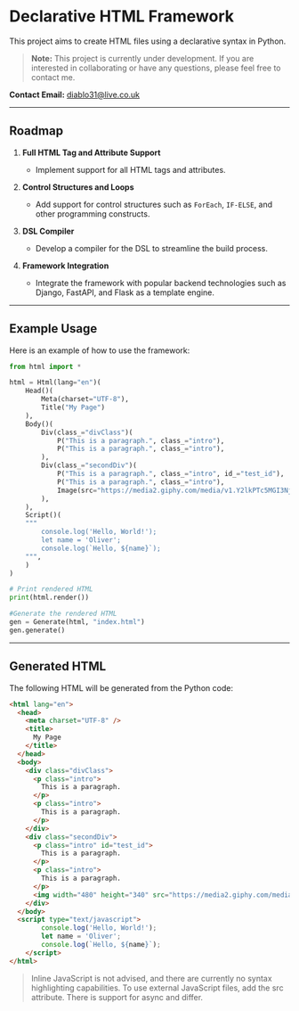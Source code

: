 
# Declarative HTML Framework

This project aims to create HTML files using a declarative syntax in Python.

> **Note:** This project is currently under development. If you are interested in collaborating or have any questions, please feel free to contact me.

**Contact Email:** [diablo31@live.co.uk](mailto:diablo31@live.co.uk)

---

## Roadmap

1. **Full HTML Tag and Attribute Support**  
   - Implement support for all HTML tags and attributes.
   
2. **Control Structures and Loops**  
   - Add support for control structures such as `ForEach`, `IF-ELSE`, and other programming constructs.

3. **DSL Compiler**  
   - Develop a compiler for the DSL to streamline the build process.

4. **Framework Integration**  
   - Integrate the framework with popular backend technologies such as Django, FastAPI, and Flask as a template engine.

---

## Example Usage

Here is an example of how to use the framework:

```python
from html import *

html = Html(lang="en")(
    Head()(
        Meta(charset="UTF-8"),
        Title("My Page")
    ),
    Body()(
        Div(class_="divClass")(
            P("This is a paragraph.", class_="intro"),
            P("This is a paragraph.", class_="intro"),
        ),
        Div(class_="secondDiv")(
            P("This is a paragraph.", class_="intro", id_="test_id"),
            P("This is a paragraph.", class_="intro"),
            Image(src="https://media2.giphy.com/media/v1.Y2lkPTc5MGI3NjExcHhtanZhaHVvcHplYnhpcGN3ajF0c3diYW91dTMzNTY5ZjRhdmJkOCZlcD12MV9pbnRlcm5hbF9naWZfYnlfaWQmY3Q9Zw/kFgzrTt798d2w/giphy.gif", alt="rick roll", width_="480", height_="340")
        ),
    ),
    Script()(
    """
        console.log('Hello, World!');
        let name = 'Oliver';
        console.log(`Hello, ${name}`);
    """,
    )
)

# Print rendered HTML
print(html.render())

#Generate the rendered HTML
gen = Generate(html, "index.html")
gen.generate()
```

---

## Generated HTML

The following HTML will be generated from the Python code:

```html
<html lang="en">
  <head>
    <meta charset="UTF-8" />
    <title>
      My Page
    </title>
  </head>
  <body>
    <div class="divClass">
      <p class="intro">
        This is a paragraph.
      </p>
      <p class="intro">
        This is a paragraph.
      </p>
    </div>
    <div class="secondDiv">
      <p class="intro" id="test_id">
        This is a paragraph.
      </p>
      <p class="intro">
        This is a paragraph.
      </p>
      <img width="480" height="340" src="https://media2.giphy.com/media/v1.Y2lkPTc5MGI3NjExcHhtanZhaHVvcHplYnhpcGN3ajF0c3diYW91dTMzNTY5ZjRhdmJkOCZlcD12MV9pbnRlcm5hbF9naWZfYnlfaWQmY3Q9Zw/kFgzrTt798d2w/giphy.gif" alt="rick roll" />
    </div>
  </body>
  <script type="text/javascript">
        console.log('Hello, World!');
        let name = 'Oliver';
        console.log(`Hello, ${name}`);
    </script>
</html>

```
> Inline JavaScript is not advised, and there are currently no syntax highlighting capabilities. To use external JavaScript files, add the src attribute. There is support for async and differ.
